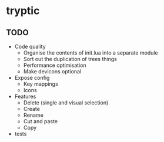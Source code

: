 # tryptic

## TODO
- Code quality
    - Organise the contents of init.lua into a separate module
    - Sort out the duplication of trees things
    - Performance optimisation
    - Make devicons optional
- Expose config
    - Key mappings
    - Icons
- Features
    - Delete (single and visual selection)
    - Create
    - Rename
    - Cut and paste
    - Copy
- tests
